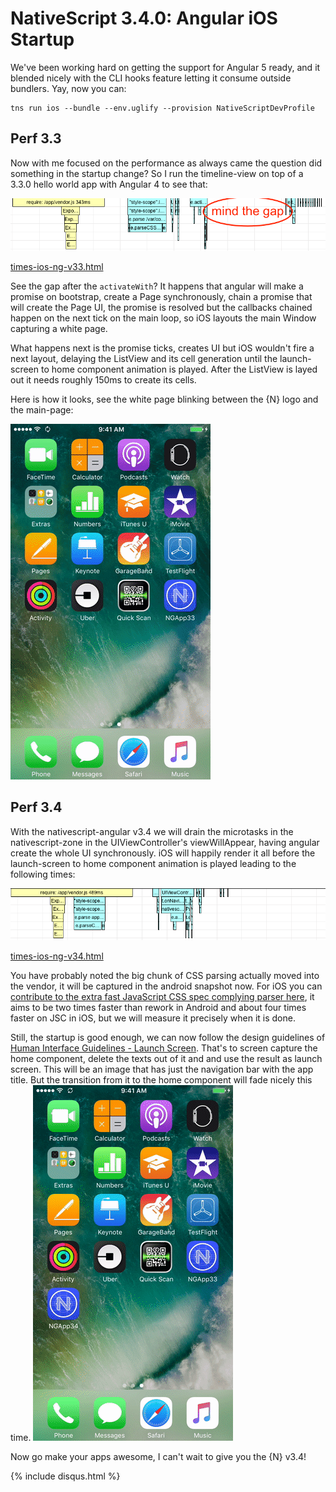 # NativeScript 3.4.0: Angular iOS Startup
We've been working hard on getting the support for Angular 5 ready, and it blended nicely with the CLI hooks feature letting it consume outside bundlers. Yay, now you can:
```
tns run ios --bundle --env.uglify --provision NativeScriptDevProfile
```

## Perf 3.3
Now with me focused on the performance as always came the question did something in the startup change? So I run the timeline-view on top of a 3.3.0 hello world app with Angular 4 to see that:

![times-ios-ng-v33](./reports/times-ios-ng-v33.png)

[times-ios-ng-v33.html](./reports/times-ios-ng-v33.html)

See the gap after the `activateWith`? It happens that angular will make a promise on bootstrap, create a Page synchronously, chain a promise that will create the Page UI, the promise is resolved but the callbacks chained happen on the next tick on the main loop, so iOS layouts the main Window capturing a white page.

What happens next is the promise ticks, creates UI but iOS wouldn't fire a next layout, delaying the ListView and its cell generation until the launch-screen to home component animation is played. After the ListView is layed out it needs roughly 150ms to create its cells.

Here is how it looks, see the white page blinking between the {N} logo and the main-page:

![ios-ng-v33.gif](./videos/ios-ng-v33.gif)

## Perf 3.4
With the nativescript-angular v3.4 we will drain the microtasks in the nativescript-zone in the UIViewController's viewWillAppear, having angular create the whole UI synchronously. iOS will happily render it all before the launch-screen to home component animation is played leading to the following times:

![times-ios-ng-v34](./reports/times-ios-ng-v34.png)

[times-ios-ng-v34.html](./reports/times-ios-ng-v34.html)

You have probably noted the big chunk of CSS parsing actually moved into the vendor, it will be captured in the android snapshot now. For iOS you can [contribute to the extra fast JavaScript CSS spec complying parser here](https://github.com/nativeScript/css-parser), it aims to be two times faster than rework in Android and about four times faster on JSC in iOS, but we will measure it precisely when it is done.

Still, the startup is good enough, we can now follow the design guidelines of [Human Interface Guidelines - Launch Screen](https://developer.apple.com/ios/human-interface-guidelines/icons-and-images/launch-screen/). That's to screen capture the home component, delete the texts out of it and and use the result as launch screen. This will be an image that has just the navigation bar with the app title. But the transition from it to the home component will fade nicely this time.
![ios-ng-v34.gif](./videos/ios-ng-v34.gif)

Now go make your apps awesome,
I can't wait to give you the {N} v3.4!

{% include disqus.html %}